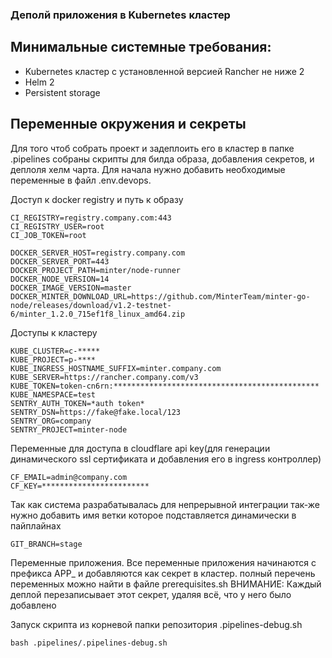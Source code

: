 ### Деполй приложения в Kubernetes кластер

## Минимальные системные требования:
 * Kubernetes кластер с установленной версией Rancher не ниже 2
 * Helm 2
 * Persistent storage

## Переменные окружения и секреты

Для того чтоб собрать проект и задеплоить его в кластер в папке .pipelines собраны скрипты для билда образа, добавления секретов, и деплоля хелм чарта.
Для начала нужно добавить необходимые переменные в файл .env.devops.

Доступ к docker registry и путь к образу
```
CI_REGISTRY=registry.company.com:443
CI_REGISTRY_USER=root
CI_JOB_TOKEN=root

DOCKER_SERVER_HOST=registry.company.com
DOCKER_SERVER_PORT=443
DOCKER_PROJECT_PATH=minter/node-runner
DOCKER_NODE_VERSION=14
DOCKER_IMAGE_VERSION=master
DOCKER_MINTER_DOWNLOAD_URL=https://github.com/MinterTeam/minter-go-node/releases/download/v1.2-testnet-6/minter_1.2.0_715ef1f8_linux_amd64.zip
```

Доступы к кластеру
```
KUBE_CLUSTER=c-*****
KUBE_PROJECT=p-****
KUBE_INGRESS_HOSTNAME_SUFFIX=minter.company.com
KUBE_SERVER=https://rancher.company.com/v3
KUBE_TOKEN=token-cn6rn:**********************************************
KUBE_NAMESPACE=test
SENTRY_AUTH_TOKEN=*auth token*
SENTRY_DSN=https://fake@fake.local/123
SENTRY_ORG=company
SENTRY_PROJECT=minter-node
```

Переменные для доступа в cloudflare api key(для генерации динамического ssl сертификата и добавления его в ingress контроллер)
```
CF_EMAIL=admin@company.com
CF_KEY=************************
```

Так как система разрабатывалась для непрерывной интеграции так-же нужно добавить имя ветки которое подставляется динамически в пайплайнах
```
GIT_BRANCH=stage
```

Переменные приложения.
Все переменные приложения начинаются с префикса APP_ и добавляются как секрет в кластер.
полный перечень переменных можно найти в файле prerequisites.sh
ВНИМАНИЕ: Каждый деплой перезаписывает этот секрет, удаляя всё, что у него было добавлено

Запуск скрипта из корневой папки репозитория .pipelines-debug.sh
```
bash .pipelines/.pipelines-debug.sh
```
